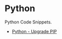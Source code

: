 # Python

<!-- optional markdown-notes-tree directory description starts here -->

Python Code Snippets.

<!-- optional markdown-notes-tree directory description ends here -->

* [Python - Upgrade PIP](Python%20-%20Upgrade%20PIP.md)
